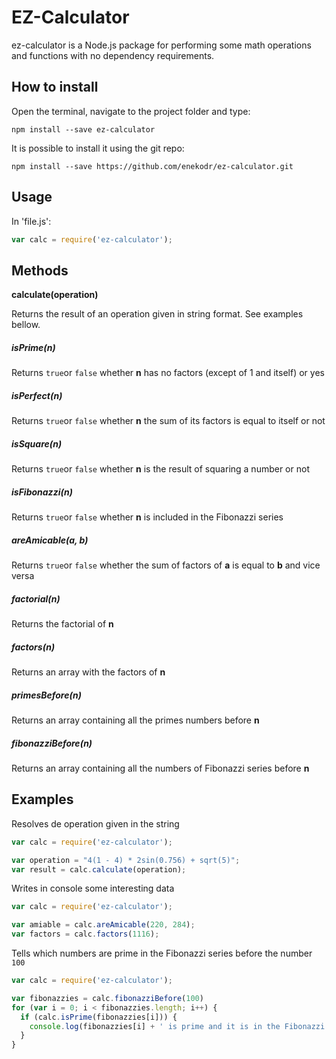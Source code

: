 # EZ-Calculator

ez-calculator is a Node.js package for performing some math operations and functions with no dependency requirements.

## How to install
Open the terminal, navigate to the project folder and type:
```
npm install --save ez-calculator
```
It is possible to install it using the git repo:
```
npm install --save https://github.com/enekodr/ez-calculator.git
```
## Usage
In 'file.js':
```javascript
var calc = require('ez-calculator');
```

## Methods
**calculate(operation)**

Returns the result of an operation given in string format. See examples bellow.

##### isPrime(n)

Returns `true`or `false` whether **n** has no factors (except of 1 and itself) or yes
##### isPerfect(n)
Returns `true`or `false` whether **n** the sum of its factors is equal to itself or not
##### isSquare(n)
Returns `true`or `false` whether **n** is the result of squaring a number or not
##### isFibonazzi(n)
Returns `true`or `false` whether **n** is included in the Fibonazzi series
##### areAmicable(a, b)
Returns `true`or `false` whether the sum of factors of **a** is equal to **b** and vice versa
##### factorial(n)
Returns the factorial of **n**
##### factors(n)
Returns an array with the factors of **n**
##### primesBefore(n)
Returns an array containing all the primes numbers before **n**
##### fibonazziBefore(n)
Returns an array containing all the numbers of Fibonazzi series before **n**

## Examples
Resolves de operation given in the string

```javascript
var calc = require('ez-calculator');

var operation = "4(1 - 4) * 2sin(0.756) + sqrt(5)";
var result = calc.calculate(operation);
```

Writes in console some interesting data

```javascript
var calc = require('ez-calculator');

var amiable = calc.areAmicable(220, 284);
var factors = calc.factors(1116);
```

Tells which numbers are prime in the Fibonazzi series before the number `100`
```javascript
var calc = require('ez-calculator');

var fibonazzies = calc.fibonazziBefore(100)
for (var i = 0; i < fibonazzies.length; i++) {
  if (calc.isPrime(fibonazzies[i])) {
    console.log(fibonazzies[i] + ' is prime and it is in the Fibonazzi series');
  }
}

```